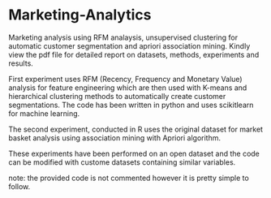 # Marketing-Analytics
Marketing analysis using RFM analaysis, unsupervised clustering for automatic customer segmentation and apriori association mining. Kindly view the pdf file for detailed report on datasets, methods, experiments and results.

First experiment uses RFM (Recency, Frequency and Monetary Value) analysis for feature engineering which are then used with K-means and hierarchical clustering methods to automatically create customer segmentations. The code has been written in python and uses scikitlearn for machine learning.

The second experiment, conducted in R uses the original dataset for market basket analysis using association mining with Apriori algorithm. 

These experiments have been performed on an open dataset and the code can be modified with custome datasets containing similar variables. 

note: the provided code is not commented however it is pretty simple to follow. 
